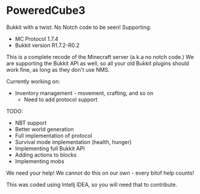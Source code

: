 PoweredCube3
============

Bukkit with a twist: No Notch code to be seen!
Supporting:
- MC Protocol 1.7.4
- Bukkit version R1.7.2-R0.2

This is a complete recode of the Minecraft server (a.k.a no notch code.)
We are supporting the Bukkit API as well, so all your old Bukkit plugins should work fine,
as long as they don't use NMS.

Currently working on:
- Inventory management - movement, crafting, and so on
  - Need to add protocol support

TODO:
- NBT support
- Better world generation
- Full implementation of protocol
- Survival mode implementation (health, hunger)
- Implementing full Bukkit API
- Adding actions to blocks
- Implementing mobs

We need your help!
We cannot do this on our own - every bitof help counts!

This was coded using Intellj IDEA, so you will need that to contribute.
